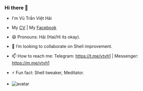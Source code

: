 ### Hi there 👋 
- I'm Vũ Trần Việt Hải
- My [CV](cv.pdf) | My [Facebook](https://fb.com/vtvh1)
- 😄 Pronouns: Hải (Hai/Hi its okay).
- 👯 I’m looking to collaborate on Shell improvement.
- 📫 How to reach me: Telegram: https://t.me/vtvh1 | Messenger: https://m.me/vtvh1
- ⚡ Fun fact: Shell tweaker, Meditator.

- ![avatar](https://avatars3.githubusercontent.com/u/44681077)
